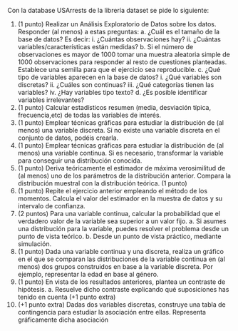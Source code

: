 Con la database USArrests de la librería dataset se pide lo siguiente:
1. (1 punto) Realizar un Análisis Exploratorio de Datos sobre los datos. Responder (al
menos) a estas preguntas:
  a. ¿Cuál es el tamaño de la base de datos? Es decir:
    i. ¿Cuántas observaciones hay?
    ii. ¿Cuántas variables/características están medidas?
  b. Si el número de observaciones es mayor de 1000 tomar una muestra
    aleatoria simple de 1000 observaciones para responder al resto de
    cuestiones planteadas. Establece una semilla para que el ejercicio sea
    reproducible.
  c. ¿Qué tipo de variables aparecen en la base de datos?
    i. ¿Qué variables son discretas?
    ii. ¿Cuáles son continuas?
    iii. ¿Qué categorías tienen las variables?
    iv. ¿Hay variables tipo texto?
  d. ¿Es posible identificar variables irrelevantes?
2. (1 punto) Calcular estadísticos resumen (media, desviación típica, frecuencia,etc) de
todas las variables de interés.
3. (1 punto) Emplear técnicas gráficas para estudiar la distribución de (al menos) una
variable discreta. Si no existe una variable discreta en el conjunto de datos, podéis
crearla.
4. (1 punto) Emplear técnicas gráficas para estudiar la distribución de (al menos) una
variable continua. Si es necesario, transformar la variable para conseguir una
distribución conocida.
5. (1 punto) Deriva teóricamente el estimador de máxima verosimilitud de (al menos)
uno de los parámetros de la distribución anterior. Compara la distribución muestral
con la distribución teórica. (1 punto)
6. (1 punto) Repite el ejercicio anterior empleando el método de los momentos. Calcula
el valor del estimador en la muestra de datos y su intervalo de confianza.
7. (2 puntos) Para una variable continua, calcular la probabilidad que el verdadero valor
de la variable sea superior a un valor fijo.
  a. Si asumes una distribución para la variable, puedes resolver el problema
  desde un punto de vista teórico.
  b. Desde un punto de vista práctico, mediante simulación.
8. (1 punto) Dada una variable continua y una discreta, realiza un gráfico en el que se
comparan las distribuciones de la variable continua en (al menos) dos grupos
construidos en base a la variable discreta. Por ejemplo, representar la edad en base
al género.
9. (1 punto) En vista de los resultados anteriores, plantea un contraste de hipótesis.
  a. Resuelve dicho contraste explicando qué suposiciones has tenido en cuenta
  (+1 punto extra)
10. (+1 punto extra) Dadas dos variables discretas, construye una tabla de contingencia
para estudiar la asociación entre ellas. Representa gráficamente dicha asociación
